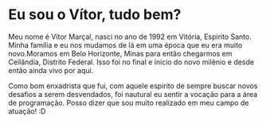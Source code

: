 # Eu sou o Vítor, tudo bem?

Meu nome é Vítor Marçal, nasci no ano de 1992 em Vitória, Espirito Santo. Minha família e eu nos mudamos de lá em uma 
época que eu era muito novo.Moramos em Belo Horizonte, Minas para então chegarmos em  Ceilândia, Distrito Federal.
Isso foi no final e ínicio do novo milênio e desde então ainda vivo por aqui.

Como bom enxadrista que fui, com aquele espirito de sempre buscar novos desafios a serem desvendados, foi nautural eu sentir 
a vocação para a área de programação. Posso dizer que sou muito realizado em meu campo de atuação! :D

